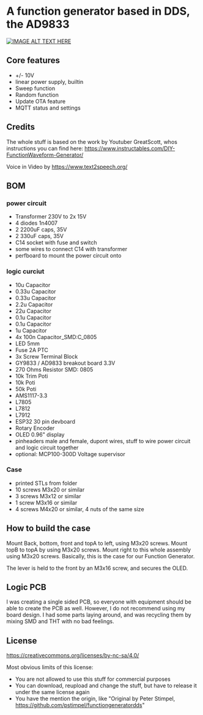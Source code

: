 # A function generator based in DDS, the AD9833

[![IMAGE ALT TEXT HERE](https://img.youtube.com/vi/zaaheF0XjLw/0.jpg)](https://www.youtube.com/watch?v=zaaheF0XjLw )


## Core features

- +/- 10V 
- linear power supply, builtin
- Sweep function
- Random function
- Update OTA feature
- MQTT status and settings

## Credits

The whole stuff is based on the work by Youtuber GreatScott, whos instructions you can find here: https://www.instructables.com/DIY-FunctionWaveform-Generator/

Voice in Video by https://www.text2speech.org/

## BOM
### power circuit

- Transformer 230V to 2x 15V
- 4 diodes 1n4007
- 2 2200uF caps, 35V
- 2 330uF caps, 35V
- C14 socket with fuse and switch
- some wires to connect C14 with transformer
- perfboard to mount the power circuit onto

### logic curciut

- 10u Capacitor
- 0.33u Capacitor
- 0.33u Capacitor
- 2.2u Capacitor
- 22u Capacitor
- 0.1u Capacitor
- 0.1u Capacitor
- 1u Capacitor
- 4x 100n Capacitor_SMD:C_0805
- LED 5mm
- Fuse 2A PTC
- 3x Screw Terminal Block
- GY9833 / AD9833 breakout board 3.3V
- 270 Ohms Resistor SMD: 0805
- 10k Trim Poti
- 10k Poti
- 50k Poti 
- AMS1117-3.3
- L7805
- L7812
- L7912
- ESP32 30 pin devboard
- Rotary Encoder
- OLED 0.96" display
- pinheaders male and female, dupont wires, stuff to wire power circuit and logic circuit together
- optional: MCP100-300D Voltage supervisor

### Case

- printed STLs from folder
- 10 screws M3x20 or similar
- 3 screws M3x12 or similar
- 1 screw M3x16 or similar
- 4 screws M4x20 or similar, 4 nuts of the same size

## How to build the case

Mount Back, bottom, front and topA to left, using M3x20 screws. Mount topB to topA by using M3x20 screws. Mount right to this whole assembly using M3x20 screws. Basically, this is the case for our Function Generator.

The lever is held to the front by an M3x16 screw, and secures the OLED.

## Logic PCB

I was creating a single sided PCB, so everyone with equipment should be able to create the PCB as well. However, I do not recommend using my board design. I had some parts laying around, and was recycling them by mixing SMD and THT with no bad feelings. 

## License

https://creativecommons.org/licenses/by-nc-sa/4.0/

Most obvious limits of this license:

- You are not allowed to use this stuff for commercial purposes
- You can download, reupload and change the stuff, but have to release it under the same license again
- You have the mention the origin, like "Original by Peter Stimpel, https://github.com/pstimpel/functiongeneratordds"
